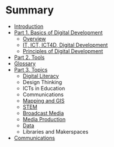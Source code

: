 # Summary

* [Introduction](README.md)
* [Part 1. Basics of Digital Development](part-1-basics-of-digital-development.md)
  * [Overview](chapter1.md)
  * [IT, ICT, ICT4D, Digital Development](it-ict-ict4d-digital-development.md)
  * [Principles of Digital Development](principles-of-digital-development.md)
* [Part 2. Tools](part-2-tools.md)
* [Glossary](glossary.md)
* [Part 3. Topics](part-3-topics.md)
  * [Digital Literacy](digital-literacy.md)
  * Design Thinking
  * ICTs in Education
  * Communications
  * [Mapping and GIS](mapping-and-gis.md)
  * [STEM](stem.md)
  * [Broadcast Media](broadcast-media.md)
  * [Media Production](media-production.md)
  * [Data](data.md)
  * Libraries and Makerspaces
* [Communications](communications.md)

